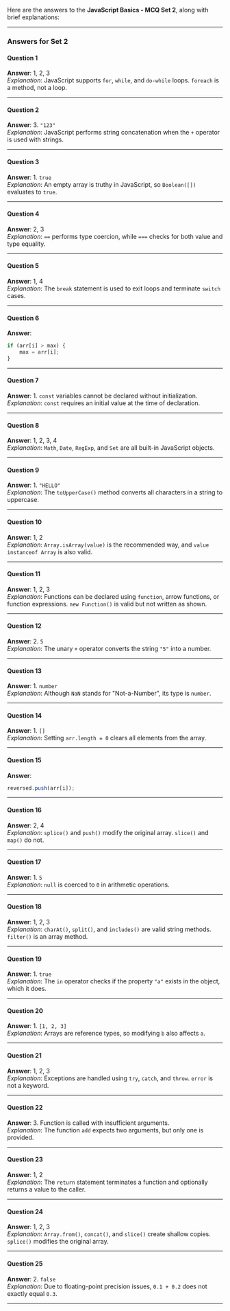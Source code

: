 Here are the answers to the **JavaScript Basics - MCQ Set 2**, along with brief explanations:  

---

### **Answers for Set 2**  

#### **Question 1**  
**Answer**: 1, 2, 3  
*Explanation*: JavaScript supports `for`, `while`, and `do-while` loops. `foreach` is a method, not a loop.

---

#### **Question 2**  
**Answer**: 3. `"123"`  
*Explanation*: JavaScript performs string concatenation when the `+` operator is used with strings.

---

#### **Question 3**  
**Answer**: 1. `true`  
*Explanation*: An empty array is truthy in JavaScript, so `Boolean([])` evaluates to `true`.

---

#### **Question 4**  
**Answer**: 2, 3  
*Explanation*: `==` performs type coercion, while `===` checks for both value and type equality.

---

#### **Question 5**  
**Answer**: 1, 4  
*Explanation*: The `break` statement is used to exit loops and terminate `switch` cases.

---

#### **Question 6**  
**Answer**:  
```javascript
if (arr[i] > max) {
    max = arr[i];
}
```

---

#### **Question 7**  
**Answer**: 1. `const` variables cannot be declared without initialization.  
*Explanation*: `const` requires an initial value at the time of declaration.

---

#### **Question 8**  
**Answer**: 1, 2, 3, 4  
*Explanation*: `Math`, `Date`, `RegExp`, and `Set` are all built-in JavaScript objects.

---

#### **Question 9**  
**Answer**: 1. `"HELLO"`  
*Explanation*: The `toUpperCase()` method converts all characters in a string to uppercase.

---

#### **Question 10**  
**Answer**: 1, 2  
*Explanation*: `Array.isArray(value)` is the recommended way, and `value instanceof Array` is also valid.

---

#### **Question 11**  
**Answer**: 1, 2, 3  
*Explanation*: Functions can be declared using `function`, arrow functions, or function expressions. `new Function()` is valid but not written as shown.

---

#### **Question 12**  
**Answer**: 2. `5`  
*Explanation*: The unary `+` operator converts the string `"5"` into a number.

---

#### **Question 13**  
**Answer**: 1. `number`  
*Explanation*: Although `NaN` stands for "Not-a-Number", its type is `number`.

---

#### **Question 14**  
**Answer**: 1. `[]`  
*Explanation*: Setting `arr.length = 0` clears all elements from the array.

---

#### **Question 15**  
**Answer**:  
```javascript
reversed.push(arr[i]);
```

---

#### **Question 16**  
**Answer**: 2, 4  
*Explanation*: `splice()` and `push()` modify the original array. `slice()` and `map()` do not.

---

#### **Question 17**  
**Answer**: 1. `5`  
*Explanation*: `null` is coerced to `0` in arithmetic operations.

---

#### **Question 18**  
**Answer**: 1, 2, 3  
*Explanation*: `charAt()`, `split()`, and `includes()` are valid string methods. `filter()` is an array method.

---

#### **Question 19**  
**Answer**: 1. `true`  
*Explanation*: The `in` operator checks if the property `"a"` exists in the object, which it does.

---

#### **Question 20**  
**Answer**: 1. `[1, 2, 3]`  
*Explanation*: Arrays are reference types, so modifying `b` also affects `a`.

---

#### **Question 21**  
**Answer**: 1, 2, 3  
*Explanation*: Exceptions are handled using `try`, `catch`, and `throw`. `error` is not a keyword.

---

#### **Question 22**  
**Answer**: 3. Function is called with insufficient arguments.  
*Explanation*: The function `add` expects two arguments, but only one is provided.

---

#### **Question 23**  
**Answer**: 1, 2  
*Explanation*: The `return` statement terminates a function and optionally returns a value to the caller.

---

#### **Question 24**  
**Answer**: 1, 2, 3  
*Explanation*: `Array.from()`, `concat()`, and `slice()` create shallow copies. `splice()` modifies the original array.

---

#### **Question 25**  
**Answer**: 2. `false`  
*Explanation*: Due to floating-point precision issues, `0.1 + 0.2` does not exactly equal `0.3`.

---
